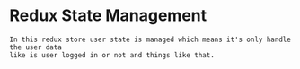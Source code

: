 # Redux State Management

    In this redux store user state is managed which means it's only handle the user data
    like is user logged in or not and things like that.

